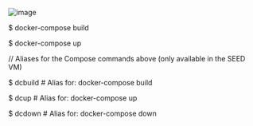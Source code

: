 ![image](https://user-images.githubusercontent.com/131140229/236828707-350686d0-b489-4bc6-8c06-ad24f9023edd.png)


$ docker-compose build

$ docker-compose up

// Aliases for the Compose commands above (only available in the SEED VM)

$ dcbuild # Alias for: docker-compose build

$ dcup # Alias for: docker-compose up

$ dcdown # Alias for: docker-compose down
